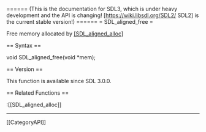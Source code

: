 ====== (This is the documentation for SDL3, which is under heavy development and the API is changing! [https://wiki.libsdl.org/SDL2/ SDL2] is the current stable version!) ======
= SDL_aligned_free =

Free memory allocated by [[SDL_aligned_alloc]]() 

== Syntax ==

<syntaxhighlight lang='c'>
void SDL_aligned_free(void *mem);
</syntaxhighlight>

== Version ==

This function is available since SDL 3.0.0.

== Related Functions ==

:[[SDL_aligned_alloc]]

----
[[CategoryAPI]]


